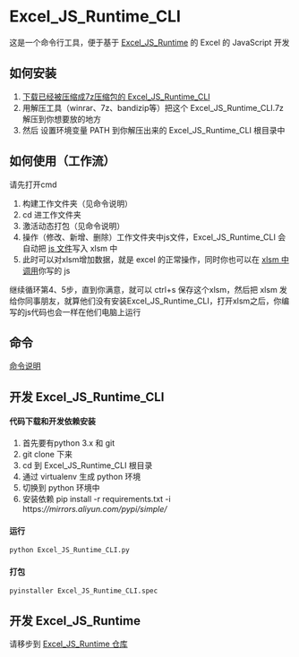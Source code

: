 # Excel_JS_Runtime_CLI

这是一个命令行工具，便于基于 [Excel_JS_Runtime](https://github.com/cxwithyxy/Excel_JS_Runtime) 的 Excel 的 JavaScript 开发



## 如何安装

1. [下载已经被压缩成7z压缩包的 Excel_JS_Runtime_CLI](https://github.com/cxwithyxy/Excel_JS_Runtime_CLI/releases)
2. 用解压工具（winrar、7z、bandizip等）把这个 Excel_JS_Runtime_CLI.7z 解压到你想要放的地方
3. 然后 设置环境变量 PATH 到你解压出来的 Excel_JS_Runtime_CLI 根目录中



## 如何使用（工作流）

请先打开cmd

1. 构建工作文件夹（见命令说明）
2. cd 进工作文件夹
3. 激活动态打包（见命令说明）
4. 操作（修改、新增、删除）工作文件夹中js文件，Excel_JS_Runtime_CLI 会自动把 [js 文件](doc/how_to_write_js.md)写入 xlsm 中
5. 此时可以对xlsm增加数据，就是 excel 的正常操作，同时你也可以在 [xlsm 中调用](doc/how_to_call_js.md)你写的 js

继续循环第4、5步，直到你满意，就可以 ctrl+s 保存这个xlsm，然后把 xlsm 发给你同事朋友，就算他们没有安装Excel_JS_Runtime_CLI，打开xlsm之后，你编写的js代码也会一样在他们电脑上运行



## 命令

[命令说明](doc/how_to_use.md)



## 开发 Excel_JS_Runtime_CLI

#### 代码下载和开发依赖安装

1. 首先要有python 3.x 和 git
2. git clone 下来
3. cd 到 Excel_JS_Runtime_CLI 根目录
4. 通过 virtualenv 生成 python 环境
5. 切换到 python 环境中
6. 安装依赖 pip install -r requirements.txt -i https:*//mirrors.aliyun.com/pypi/simple/*

#### 运行

```bat
python Excel_JS_Runtime_CLI.py
```

#### 打包

```
pyinstaller Excel_JS_Runtime_CLI.spec
```



## 开发 Excel_JS_Runtime

请移步到 [Excel_JS_Runtime 仓库](https://github.com/cxwithyxy/Excel_JS_Runtime)
